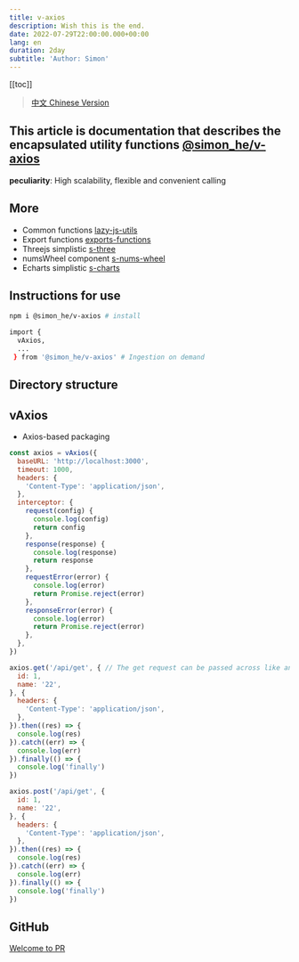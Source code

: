 ```yaml
---
title: v-axios
description: Wish this is the end.
date: 2022-07-29T22:00:00.000+00:00
lang: en
duration: 2day
subtitle: 'Author: Simon'
---
```


<script setup lang="ts">
const directoryList = {
  "vAxios":"Axios encapsulates the function",
}
</script>

[[toc]]

> [中文 Chinese Version](/posts/vAxios-zh)

## This article is documentation that describes the encapsulated utility functions [@simon_he/v-axios](https://www.npmjs.com/package/@simon_he/v-axios)

<div flex="~" ><strong>peculiarity</strong><span>: High scalability, flexible and convenient calling <span i-fluent:flash-28-filled bg-amber  /></span></div>

## More
- Common functions [lazy-js-utils](/posts/ToolsFunction)
- Export functions [exports-functions](/posts/exportsfunction)
- Threejs simplistic [s-three](/posts/threejs)
- numsWheel component [s-nums-wheel](/posts/numsWheel)
- Echarts simplistic [s-charts](/posts/charts)

## Instructions for use
```bash
npm i @simon_he/v-axios # install

import { 
  vAxios,
  ...
 } from '@simon_he/v-axios' # Ingestion on demand

```

## Directory structure
<Directory type="zh" :lists="directoryList"></Directory>


## vAxios
- Axios-based packaging
```js
const axios = vAxios({
  baseURL: 'http://localhost:3000',
  timeout: 1000,
  headers: {
    'Content-Type': 'application/json',
  },
  interceptor: {
    request(config) {
      console.log(config)
      return config
    },
    response(response) {
      console.log(response)
      return response
    },
    requestError(error) {
      console.log(error)
      return Promise.reject(error)
    },
    responseError(error) {
      console.log(error)
      return Promise.reject(error)
    },
  },
})

axios.get('/api/get', { // The get request can be passed across like any other request
  id: 1,
  name: '22',
}, {
  headers: {
    'Content-Type': 'application/json',
  },
}).then((res) => {
  console.log(res)
}).catch((err) => {
  console.log(err)
}).finally(() => {
  console.log('finally')
})

axios.post('/api/get', {
  id: 1,
  name: '22',
}, {
  headers: {
    'Content-Type': 'application/json',
  },
}).then((res) => {
  console.log(res)
}).catch((err) => {
  console.log(err)
}).finally(() => {
  console.log('finally')
})
```


## GitHub
[Welcome to PR](https://github.com/Simon-He95/vAxios)
